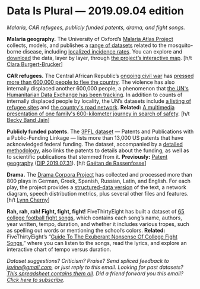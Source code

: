 Data Is Plural — 2019.09.04 edition
===================================

*Malaria, CAR refugees, publicly funded patents, drama, and fight songs.*


__Malaria geography.__ The University of Oxford’s [Malaria Atlas Project](https://map.ox.ac.uk/) collects, models, and publishes a [range of datasets](https://map.ox.ac.uk/data-directory/) related to the mosquito-borne disease, including [localized incidence rates](https://map.ox.ac.uk/malaria-burden-data-download/). You can explore and [download](https://map.ox.ac.uk/faq/can-access-gis-data-map/) the data, layer by layer, through [the project’s interactive map](https://map.ox.ac.uk/explorer/). [h/t [Clara Burgert-Brucker](https://twitter.com/crburgert/status/1165782515728179202)]


__CAR refugees.__ The Central African Republic’s [ongoing civil war](https://www.cfr.org/interactive/global-conflict-tracker/conflict/violence-central-african-republic) has [pressed more than 600,000 people to flee the country](https://data2.unhcr.org/en/situations/car). The violence has also internally displaced another 600,000 people, a phenomenon that [the UN's Humanitarian Data Exchange has been tracking](https://data.humdata.org/dataset/car-baseline-assessment-data-iom-dtm). In addition to counts of internally displaced people by locality, the UN’s datasets include [a listing of refugee sites](https://data.humdata.org/dataset/car-shapefile-idp-sites) and [the country's road network](https://data.humdata.org/dataset/car-roads-and-paths-shapefile). __Related:__ [A multimedia presentation of one family's 600-kilometer journey in search of safety](https://data.humdata.org/visualization/a-journey-of-600km-car/). [h/t [Becky Band Jain](https://twitter.com/bexband)]


__Publicly funded patents.__ The [3PFL dataset](https://zenodo.org/record/3369582) — Patents and Publications with a Public-Funding Linkage — lists more than 13,000 US patents that have acknowledged federal funding. The dataset, accompanied by a [detailed methodology](https://journals.plos.org/plosone/article?id=10.1371/journal.pone.0218927), also links the patents to details about the funding, as well as to scientific publications that stemmed from it. __Previously:__ [Patent geography](https://dataverse.harvard.edu/dataset.xhtml?persistentId=doi:10.7910/DVN/OTTBDX) ([DIP 2019.07.31](https://tinyletter.com/data-is-plural/letters/data-is-plural-2019-07-31-edition)). [h/t [Gaétan de Rassenfosse](https://people.epfl.ch/gaetan.derassenfosse?lang=en)]


__Drama.__ The [Drama Corpora Project](https://dracor.org/) has collected and processed more than 800 plays in German, Greek, Spanish, Russian, Latin, and English. For each play, the project provides a [structured-data version](https://en.wikipedia.org/wiki/Text_Encoding_Initiative) of the text, a network diagram, speech distribution metrics, plus several other files and features. [h/t [Lynn Cherny](https://pinboard.in/u:arnicas/t:datasets/)]


__Rah, rah, rah! Fight, fight, fight!__ FiveThirtyEight has built a dataset of [65 college football fight songs](https://github.com/fivethirtyeight/data/tree/master/fight-songs), which contains each song’s name, authors, year written, tempo, duration, and whether it includes various tropes, such as spelling out words or mentioning the school’s colors. __Related:__ FiveThirtyEight’s “[Guide To The Exuberant Nonsense Of College Fight Songs](https://projects.fivethirtyeight.com/college-fight-song-lyrics/),” where you can listen to the songs, read the lyrics, and explore an interactive chart of tempo versus duration.


*Dataset suggestions? Criticism? Praise? Send spliced feedback to <jsvine@gmail.com>, or just reply to this email. Looking for past datasets? [This spreadsheet contains them all](https://docs.google.com/spreadsheets/d/1wZhPLMCHKJvwOkP4juclhjFgqIY8fQFMemwKL2c64vk). Did a friend forward you this email? [Click here to subscribe](https://tinyletter.com/data-is-plural).*